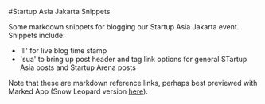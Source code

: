 #Startup Asia Jakarta Snippets

Some markdown snippets for blogging our Startup Asia Jakarta event. Snippets include:

* 'll' for live blog time stamp
* 'sua' to bring up post header and tag link options for general STartup Asia posts and Startup Arena posts

Note that these are markdown reference links, perhaps best previewed with Marked App (Snow Leopard version [here](http://assets.markedapp.com/MarkedSL.zip)).
